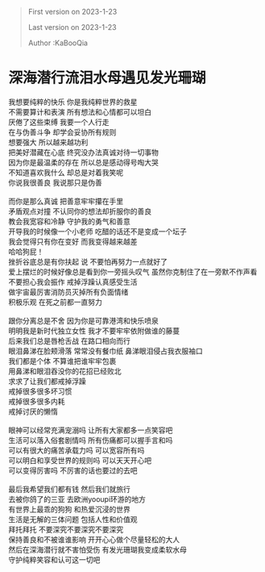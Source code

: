 > First version on 2023-1-23
>
>Last version on 2023-1-23
>
>Author :KaBooQia

# 深海潜行流泪水母遇见发光珊瑚
我想要纯粹的快乐 你是我纯粹世界的救星<br />
不需要算计和表演 所有想法和心情都可以坦白<br />
厌倦了这些束缚 我要一个人行走<br />
在与伪善斗争 却学会妥协所有规则<br />
想要强大 所以越来越功利<br />
把美好潜藏在心底 终究没办法真诚对待一切事物<br />
因为你是最温柔的存在 所以总是感动得号啕大哭<br />
不知道喜欢我什么 却总是对着我笑呢<br />
你说我很善良 我说那只是伪善
<br />
<br />
而你是那么真诚 把善意牢牢攥在手里<br />
矛盾观点对撞 不认同你的想法却折服你的善良<br />
教会我宽容和冷静 守护我的勇气和善意<br />
开导我的时候像一个小老师 吃醋的话还不是变成一个坛子<br />
我会觉得只有你在变好 而我变得越来越差<br />
哈哈狗屁！<br />
挫折谷底总是有你扶起 说 不要怕再努力一点就好了<br />
爱上摆烂的时候好像总是看到你一旁摇头叹气 虽然你克制住了在一旁默不作声看<br />
不要担心我会振作 戒掉浮躁认真感受生活<br />
做宇宙最厉害消防员灭掉所有负面情绪<br />
积极乐观 在死之前都一直努力
<br />
<br />
跟你分离总是不舍 因为你是可靠港湾和快乐喷泉<br />
明明我是新时代独立女性 我才不要牢牢依附做谁的藤蔓<br />
后来我们总是唇枪舌战 在路口相向而行<br />
眼泪鼻涕在脸颊滑落 常常没有餐巾纸 鼻涕眼泪侵占我衣服袖口<br />
我们都是个体 不算谁把谁牢牢包裹<br />
用鼻涕和眼泪吞没你的花招已经败北<br />
求求了让我们都戒掉浮躁<br />
戒掉很多很多坏习惯<br />
戒掉很多很多内耗<br />
戒掉讨厌的懒惰
<br />
<br />
眼神可以经常充满宠溺吗 让所有大家都多一点笑容吧<br />
生活可以落入俗套剧情吗 所有伤痛都可以握手言和吗<br />
可以有很大的痛苦承载力吗 可以宽容所有吗<br />
可以明白和享受世界的规则吗 可以天天开心吧<br />
可以变得厉害吗 不厉害的话也要过的去吧
<br />
<br />
最后我希望我们都有钱 然后我们就旅行<br />
去被你鸽了的三亚 去欧洲yooupi环游的地方<br />
有世界上最乖的狗狗 和热爱沉浸的世界<br />
生活是无解的三体问题 包括人性和价值观<br />
拜托拜托 不要深究不要深究不要深究<br />
保持善良和不被谁谁影响 开开心心做个尽量轻松的大人<br />
然后在深海潜行就不害怕受伤 有发光珊瑚我变成柔软水母<br />
守护纯粹笑容和认可这一切吧
<br />
<br />
